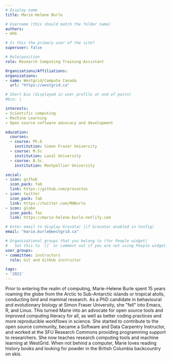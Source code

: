 ```yaml
---
# Display name
title: Marie-Helene Burle

# Username (this should match the folder name)
authors:
- mhb

# Is this the primary user of the site?
superuser: false

# Role/position
role: Research Computing Training Assistant

Organizations/Affiliations:
organizations:
- name: Westgrid/Compute Canada
  url: "https://westgrid.ca"

# Short bio (displayed in user profile at end of posts)
#bio: |

interests:
- Scientific computing
- Machine Learning
- Open source software advocacy and development

education:
  courses:
  - course: Ph.D
    institution: Simon Fraser University
  - course: M.Sc
    institution: Laval University
  - course: B.Sc.
    institution: Montpellier University

social:
- icon: github
  icon_pack: fab
  link: https://github.com/prosoitos
- icon: twitter
  icon_pack: fab
  link: https://twitter.com/MHBurle 
- icon: globe
  icon_pack: fas
  link: https://marie-helene-burle.netlify.com

# Enter email to display Gravatar (if Gravatar enabled in Config)
email: "marie.burle@westgrid.ca"

# Organizational groups that you belong to (for People widget)
#   Set this to `[]` or comment out if you are not using People widget.
user_groups:
- committee: instructors
  role: Git and GitHub instructor

tags:
- '2021'
---
```

Prior to entering the realm of computing, Marie-Helene Burle spent 15 years
roaming the globe from the Arctic to Sub-Antarctic islands or tropical
atolls, conducting bird and mammal research. As a PhD candidate in
behavioural and evolutionary biology at Simon Fraser University, she "fell"
into Emacs, R, and Linux. This turned Marie into an advocate for open
source tools and improved computing literacy for all, as well as better
coding practices and more reproducible workflows in science. She started to
contribute to the open source community, became a Software and Data
Carpentry Instructor, and worked at the SFU Research Commons providing
programming support to researchers. She now teaches research computing
tools and machine learning at WestGrid. When not behind a computer, Marie
loves reading history books and looking for powder in the British Columbia
backcountry on skis.
